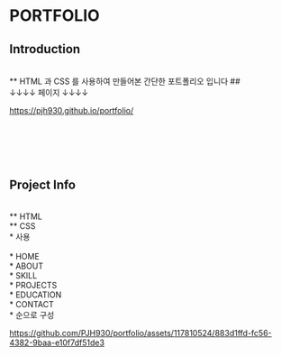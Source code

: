 # PORTFOLIO

## Introduction

</br>
** HTML 과 CSS 를 사용하여 만들어본 간단한 포트폴리오 입니다 ## </br>
↓↓↓↓ 페이지 ↓↓↓↓ </br>

https://pjh930.github.io/portfolio/

</br></br></br></br>
## Project Info

</br>
** HTML</br>
** CSS</br>
* 사용
</br>
</br>
* HOME</br>
* ABOUT</br>
* SKILL</br>
* PROJECTS</br>
* EDUCATION</br>
* CONTACT</br>
* 순으로 구성
</br>


https://github.com/PJH930/portfolio/assets/117810524/883d1ffd-fc56-4382-9baa-e10f7df51de3




</br></br>










